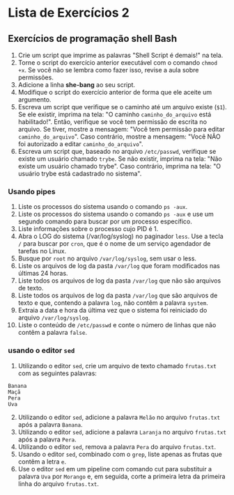 # Lista de Exercícios 2
## Exercícios de programação shell Bash
1. Crie um script que imprime as palavras "Shell Script é demais!" na tela.
2. Torne o script do exercício anterior executável com o comando `chmod +x`. Se você não se lembra como fazer isso, revise a aula sobre permissões.
3. Adicione a linha **she-bang** ao seu script.
2. Modifique o script do exercício anterior de forma que ele aceite um argumento.
3. Escreva um script que verifique se o caminho até um arquivo existe (`$1`). Se ele existir, imprima na tela: "O caminho `caminho_do_arquivo` está habilitado!". Então, verifique se você tem permissão de escrita no arquivo. Se tiver, mostre a mensagem: "Você tem permissão para editar `caminho_do_arquivo`". Caso contrário, mostre a mensagem: "Você NÃO foi autorizado a editar `caminho_do_arquivo`".
4. Escreva um script que, baseado no arquivo `/etc/passwd`, verifique se existe um usuário chamado `trybe`. Se não existir, imprima na tela: "Não existe um usuário chamado trybe". Caso contrário, imprima na tela: "O usuário trybe está cadastrado no sistema".

### Usando pipes
1. Liste os processos do sistema usando o comando `ps -aux`.
2. Liste os processos do sistema usando o comando `ps -aux` e use um segundo comando para buscar por um processo específico.
3. Liste informações sobre o processo cujo PID é 1.
4. Abra o LOG do sistema (/var/log/syslog) no paginador `less`. Use a tecla `/` para buscar por `cron`, que é o nome de um serviço agendador de tarefas no Linux.
5. Busque por `root` no arquivo `/var/log/syslog`, sem usar o less.
6. Liste os arquivos de log da pasta `/var/log` que foram modificados nas últimas 24 horas.
7. Liste todos os arquivos de log da pasta `/var/log` que não são arquivos de texto.
8. Liste todos os arquivos de log da pasta `/var/log` que são arquivos de texto e que, contendo a palavra `log`, não contêm a palavra `system`.
9. Extraia a data e hora da última vez que o sistema foi reiniciado do arquivo `/var/log/syslog`.
10. Liste o conteúdo de `/etc/passwd` e conte o número de linhas que não contêm a palavra `false`.

### usando o editor `sed`
1. Utilizando o editor `sed`, crie um arquivo de texto chamado `frutas.txt` com as seguintes palavras:
```
Banana
Maçã
Pera
Uva
```
2. Utilizando o editor `sed`, adicione a palavra `Melão` no arquivo `frutas.txt` após a palavra `Banana`.
3. Utilizando o editor `sed`, adicione a palavra `Laranja` no arquivo `frutas.txt` após a palavra `Pera`.
4. Utilizando o editor `sed`, remova a palavra `Pera` do arquivo `frutas.txt`.
5. Usando o editor `sed`, combinado com o `grep`, liste apenas as frutas que contêm a letra `e`.
6. Use o editor `sed` em um pipeline com comando cut para substituir a palavra `Uva` por `Morango` e, em seguida, corte a primeira letra da primeira linha do arquivo `frutas.txt`.


